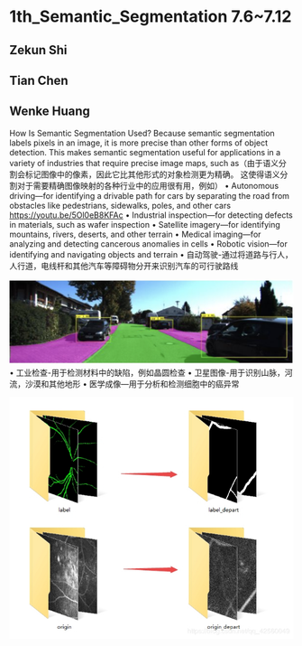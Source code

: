 # 1th_Semantic_Segmentation 7.6~7.12
## Zekun Shi

## Tian Chen

## Wenke Huang
How Is Semantic Segmentation Used?
Because semantic segmentation labels pixels in an image, it is more precise than other forms of object detection. This makes semantic segmentation useful for applications in a variety of industries that require precise image maps, such as（由于语义分割会标记图像中的像素，因此它比其他形式的对象检测更为精确。 这使得语义分割对于需要精确图像映射的各种行业中的应用很有用，例如）
• Autonomous driving—for identifying a drivable path for cars by separating the road from obstacles like pedestrians, sidewalks, poles, and other cars
https://youtu.be/5Ol0eB8KFAc
• Industrial inspection—for detecting defects in materials, such as wafer inspection
• Satellite imagery—for identifying mountains, rivers, deserts, and other terrain
• Medical imaging—for analyzing and detecting cancerous anomalies in cells
• Robotic vision—for identifying and navigating objects and terrain
• 自动驾驶-通过将道路与行人，人行道，电线杆和其他汽车等障碍物分开来识别汽车的可行驶路线

![AutoDriving](https://github.com/Szkqwer/AI_daily_learning/blob/master/img/AutoDriving.png)
• 工业检查-用于检测材料中的缺陷，例如晶圆检查
• 卫星图像-用于识别山脉，河流，沙漠和其他地形
• 医学成像—用于分析和检测细胞中的癌异常

![MedicalSemantic](https://github.com/Szkqwer/AI_daily_learning/blob/master/img/MedicalSemantic.jpg)
